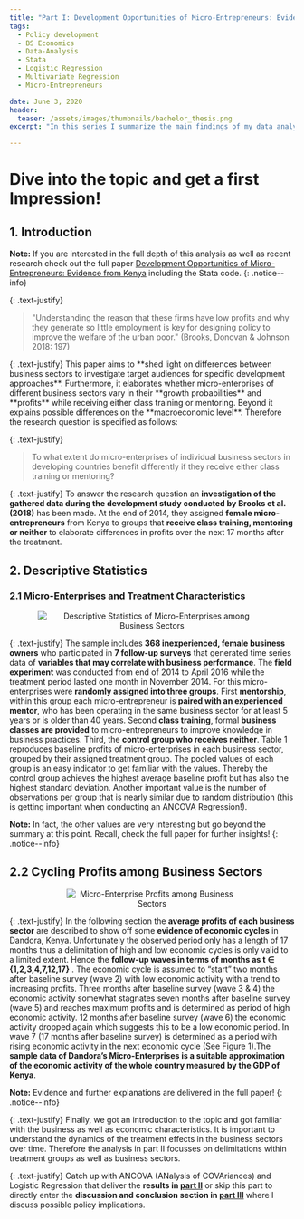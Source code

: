 ```yaml
---
title: "Part I: Development Opportunities of Micro-Entrepreneurs: Evidence from Kenya"
tags:
  - Policy development
  - BS Economics
  - Data-Analysis
  - Stata
  - Logistic Regression
  - Multivariate Regression
  - Micro-Entrepreneurs

date: June 3, 2020
header:
  teaser: /assets/images/thumbnails/bachelor_thesis.png
excerpt: "In this series I summarize the main findings of my data analysis according micro-entrepreneurs in Kenya"

---
```



# Dive into the topic and get a first Impression!
## 1. Introduction

<i class="far fa-sticky-note"></i> **Note:** If you are interested in the full depth of this analysis as well as recent research check out the full paper [Development Opportunities of Micro-Entrepreneurs: Evidence from Kenya](/assets/docs/bachelor_thesis.pdf) including the Stata code.
  {: .notice--info}

{: .text-justify}
<blockquote>
"Understanding the reason that these firms have low profits and why they generate so little employment is key for designing policy to improve the welfare of the urban poor."  
(Brooks, Donovan & Johnson 2018: 197)
</blockquote>
{: .text-justify}
This paper aims to **shed light on differences between business sectors to investigate target audiences for specific development approaches**. Furthermore, it elaborates whether micro-enterprises of different business sectors vary in their **growth probabilities** and **profits** while receiving either class training or mentoring. Beyond it explains possible differences on the **macroeconomic level**. Therefore the research question is specified as follows:

{: .text-justify}
<blockquote>
To what extent do micro-enterprises of individual business sectors in developing countries benefit differently if they receive either class training or mentoring?
</blockquote>

{: .text-justify}
To answer the research question an **investigation of the gathered data during the development study conducted by Brooks et al. (2018)** has been made. At the end of 2014, they assigned **female micro-entrepreneurs** from Kenya to groups that **receive class training, mentoring or neither** to elaborate differences in profits over the next 17 months after the treatment.

## 2. Descriptive Statistics
### 2.1 Micro-Enterprises and Treatment Characteristics
<center>
  <figure style="width: 80%">
    <img src="{{ site.url }}{{ sitebaseurl }}/assets/images/posts/03_06_20/table1.png" alt="Descriptive Statistics of Micro-Enterprises among Business Sectors">
  </figure>
</center>

{: .text-justify}
The sample includes **368 inexperienced, female business owners** who participated in **7 follow-up surveys** that generated time series data of **variables that may correlate with business performance**. The **field experiment** was conducted from end of 2014 to April 2016 while the treatment period lasted one month in November 2014. For this micro-enterprises were **randomly assigned into three groups**.
First **mentorship**, within this group each micro-entrepreneur is **paired with an experienced mentor**, who has been operating in the same business sector for at least 5 years or is older than 40 years. Second **class training**, formal **business classes are provided** to micro-entrepreneurs to improve knowledge in business practices. Third, the **control group who receives neither**.
Table 1 reproduces baseline profits of micro-enterprises in each business sector, grouped by their assigned treatment group. The pooled values of each group is an easy indicator to get familiar with the values. Thereby the control group achieves the highest average baseline profit but has also the highest standard deviation. Another important value is the number of observations per group that is nearly similar due to random distribution (this is getting important when conducting an ANCOVA Regression!).

<i class="far fa-sticky-note"></i> **Note:** In fact, the other values are very interesting but go beyond the summary at this point. Recall, check the full paper for further insights!
  {: .notice--info}

## 2.2 Cycling Profits among Business Sectors
<center>
  <figure style="width: 60%">
    <img src="{{ site.url }}{{ sitebaseurl }}/assets/images/posts/03_06_20/figure1.png" alt="Micro-Enterprise Profits among Business Sectors">
  </figure>
</center>

{: .text-justify}
In the following section the **average profits of each business sector** are described to show off some **evidence of economic cycles** in Dandora, Kenya. Unfortunately the observed period only has a length of 17 months thus a delimitation of high and low economic cycles is only valid to a limited extent. Hence the **follow-up waves in terms of months as t ∈ {1,2,3,4,7,12,17}** . The economic cycle is assumed to “start” two months after baseline survey (wave 2) with low economic activity with a trend to increasing profits. Three months after baseline survey (wave 3 & 4) the economic activity somewhat stagnates seven months after baseline survey (wave 5) and reaches maximum profits and is determined as period of high economic activity. 12 months after baseline survey (wave 6) the economic activity dropped again which suggests this to be a low economic period. In wave 7 (17 months after baseline survey) is determined as a period with rising economic activity in the next economic cycle (See Figure 1).The **sample data of Dandora’s Micro-Enterprises is a suitable approximation of the economic activity of the whole country measured by the GDP of Kenya**.

<i class="far fa-sticky-note"></i> **Note:** Evidence and further explanations are delivered in the full paper!
  {: .notice--info}

{: .text-justify}
Finally, we got an introduction to the topic and got familiar with the business as well as economic characteristics. It is important to understand the dynamics of the treatment effects in the business sectors over time. Therefore the analysis in part II focusses on delimitations within treatment groups as well as business sectors.

{: .text-justify}
Catch up with ANCOVA (ANalysis of COVAriances) and Logistic Regression that deliver the **results in [part II](https://lhagels.github.io/Part-II-Development-Opportunities-of-Micro-Entrepreneurs-Evidence-from-Kenya/)** or skip this part to directly enter the **discussion and conclusion section in [part III](https://lhagels.github.io/Part-III-Development-Opportunities-of-Micro-Entrepreneurs-Evidence-from-Kenya/)** where I discuss possible policy implications.
